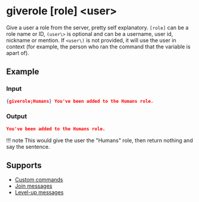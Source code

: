 # giverole [role\] <user\>

Give a user a role from the server, pretty self explanatory. `[role]` can be a role name or ID, `(user\>` is optional and can be a username, user id, nickname or mention. If `<user\)` is not provided, it will use the user in context (for example, the person who ran the command that the variable is apart of).

## Example

### Input

```json
{giverole;Humans} You've been added to the Humans role.
```

### Output

```json
You've been added to the Humans role.
```

!!! note
    This would give the user the "Humans" role, then return nothing and say the sentence.

## Supports

* [Custom commands](/Modules/custom_commands/)
* [Join messages](/Modules/join_leave_messages/)
* [Level-up messages](/Modules/levels/)
